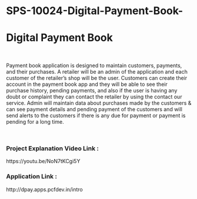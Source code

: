 # SPS-10024-Digital-Payment-Book-
<h1>Digital Payment Book</h1>
<br>
<p>
  Payment book application is designed to maintain customers, payments, and their purchases. A retailer will be an admin of the application and each customer of the retailer’s shop will be the user. Customers can create their account in the payment book app and they will be able to see their purchase history, pending payments, and also if the user is having any doubt or complaint they can contact the retailer by using the contact our service. Admin will maintain data about purchases made by the customers & can see payment details and pending payment of the customers and will send alerts to the customers if there is any due for payment or payment is pending for a long time.
</p>
<br>
<h3>Project Explanation Video Link : </h3> https://youtu.be/NoN7tKCgi5Y 
<br>
<h3>Application Link : </h3> http://dpay.apps.pcfdev.in/intro


